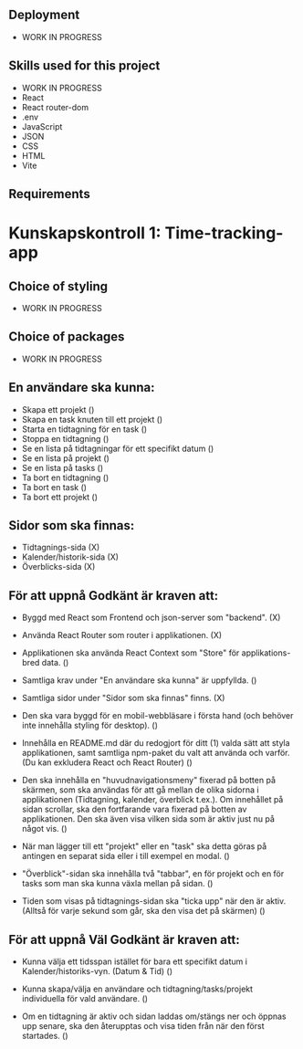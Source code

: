## Deployment
* WORK IN PROGRESS

## Skills used for this project
* WORK IN PROGRESS
* React
* React router-dom
* .env
* JavaScript
* JSON 
* CSS
* HTML 
* Vite

## Requirements

# Kunskapskontroll 1: Time-tracking-app

## Choice of styling
- WORK IN PROGRESS

## Choice of packages
- WORK IN PROGRESS

## En användare ska kunna:
- Skapa ett projekt ()
- Skapa en task knuten till ett projekt ()
- Starta en tidtagning för en task ()
- Stoppa en tidtagning ()
- Se en lista på tidtagningar för ett specifikt datum ()
- Se en lista på projekt ()
- Se en lista på tasks ()
- Ta bort en tidtagning ()
- Ta bort en task ()
- Ta bort ett projekt ()

## Sidor som ska finnas:
- Tidtagnings-sida (X)
- Kalender/historik-sida (X)
- Överblicks-sida (X)

## För att uppnå Godkänt är kraven att:
- Byggd med React som Frontend och json-server som "backend". (X)

- Använda React Router som router i applikationen. (X)

- Applikationen ska använda React Context som "Store" för applikations-bred data. ()

- Samtliga krav under "En användare ska kunna" är uppfyllda. ()

- Samtliga sidor under "Sidor som ska finnas" finns. (X)

- Den ska vara byggd för en mobil-webbläsare i första hand (och behöver inte innehålla styling för desktop). ()

- Innehålla en README.md där du redogjort för ditt (1) valda sätt att styla applikationen, samt samtliga npm-paket du valt att använda och varför. (Du kan exkludera React och React Router) ()

- Den ska innehålla en "huvudnavigationsmeny" fixerad på botten på skärmen, som ska användas för att gå mellan de olika sidorna i applikationen (Tidtagning, kalender, överblick t.ex.). Om innehållet på sidan scrollar, ska den fortfarande vara fixerad på botten av applikationen. Den ska även visa vilken sida som är aktiv just nu på något vis. ()

- När man lägger till ett "projekt" eller en "task" ska detta göras på antingen en separat sida eller i till exempel en modal. ()

- "Överblick"-sidan ska innehålla två "tabbar", en för projekt och en för tasks som man ska kunna växla mellan på sidan. ()

- Tiden som visas på tidtagnings-sidan ska "ticka upp" när den är aktiv.
  (Alltså för varje sekund som går, ska den visa det på skärmen) ()


## För att uppnå Väl Godkänt är kraven att:
- Kunna välja ett tidsspan istället för bara ett specifikt datum i Kalender/historiks-vyn. (Datum & Tid) ()

- Kunna skapa/välja en användare och tidtagning/tasks/projekt individuella för vald användare. ()

- Om en tidtagning är aktiv och sidan laddas om/stängs ner och öppnas upp senare, ska den återupptas och visa tiden från när den först startades. ()
